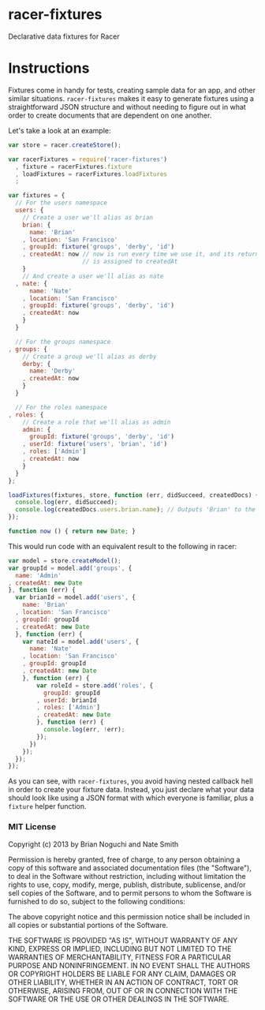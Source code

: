 racer-fixtures
==============

Declarative data fixtures for Racer

# Instructions

Fixtures come in handy for tests, creating sample data for an app, and other
similar situations. `racer-fixtures` makes it easy to generate fixtures using a
straightforward JSON structure and without needing to figure out in what order
to create documents that are dependent on one another.

Let's take a look at an example:

```javascript
var store = racer.createStore();

var racerFixtures = require('racer-fixtures')
  , fixture = racerFixtures.fixture
  , loadFixtures = racerFixtures.loadFixtures
  ;

var fixtures = {
  // For the users namespace
  users: {
    // Create a user we'll alias as brian
    brian: {
      name: 'Brian'
    , location: 'San Francisco'
    , groupId: fixture('groups', 'derby', 'id')
    , createdAt: now // now is run every time we use it, and its return value
                     // is assigned to createdAt
    }
    // And create a user we'll alias as nate
  , nate: {
      name: 'Nate'
    , location: 'San Francisco'
    , groupId: fixture('groups', 'derby', 'id')
    , createdAt: now
    }
  }

  // For the groups namespace
, groups: {
    // Create a group we'll alias as derby
    derby: {
      name: 'Derby'
    , createdAt: now
    }
  }

  // For the roles namespace
, roles: {
    // Create a role that we'll alias as admin
    admin: {
      groupId: fixture('groups', 'derby', 'id')
    , userId: fixture('users', 'brian', 'id')
    , roles: ['Admin']
    , createdAt: now
    }
  }
};

loadFixtures(fixtures, store, function (err, didSucceed, createdDocs) {
  console.log(err, didSucceed);
  console.log(createdDocs.users.brian.name); // Outputs 'Brian' to the console
});

function now () { return new Date; }
```

This would run code with an equivalent result to the following in racer:

```javascript
var model = store.createModel();
var groupId = model.add('groups', {
  name: 'Admin'
, createdAt: new Date
}, function (err) {
  var brianId = model.add('users', {
    name: 'Brian'
  , location: 'San Francisco'
  , groupId: groupId
  , createdAt: new Date
  }, function (err) {
    var nateId = model.add('users', {
      name: 'Nate'
    , location: 'San Francisco'
    , groupId: groupId
    , createdAt: new Date
    }, function (err) {
        var roleId = store.add('roles', {
          groupId: groupId
        , userId: brianId
        , roles: ['Admin']
        , createdAt: new Date
        }, function (err) {
          console.log(err, !err);
        });
      })
    });
  });
});
```

As you can see, with `racer-fixtures`, you avoid having nested callback hell in
order to create your fixture data. Instead, you just declare what your data
should look like using a JSON format with which everyone is familiar, plus a
`fixture` helper function.

### MIT License
Copyright (c) 2013 by Brian Noguchi and Nate Smith

Permission is hereby granted, free of charge, to any person obtaining a copy
of this software and associated documentation files (the "Software"), to deal
in the Software without restriction, including without limitation the rights
to use, copy, modify, merge, publish, distribute, sublicense, and/or sell
copies of the Software, and to permit persons to whom the Software is
furnished to do so, subject to the following conditions:

The above copyright notice and this permission notice shall be included in
all copies or substantial portions of the Software.

THE SOFTWARE IS PROVIDED "AS IS", WITHOUT WARRANTY OF ANY KIND, EXPRESS OR
IMPLIED, INCLUDING BUT NOT LIMITED TO THE WARRANTIES OF MERCHANTABILITY,
FITNESS FOR A PARTICULAR PURPOSE AND NONINFRINGEMENT. IN NO EVENT SHALL THE
AUTHORS OR COPYRIGHT HOLDERS BE LIABLE FOR ANY CLAIM, DAMAGES OR OTHER
LIABILITY, WHETHER IN AN ACTION OF CONTRACT, TORT OR OTHERWISE, ARISING FROM,
OUT OF OR IN CONNECTION WITH THE SOFTWARE OR THE USE OR OTHER DEALINGS IN
THE SOFTWARE.
